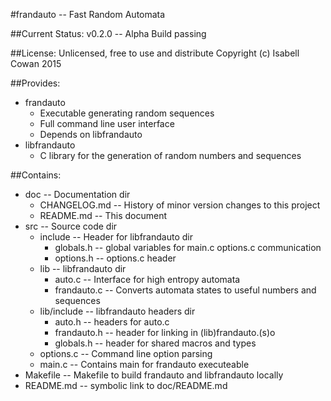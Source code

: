#frandauto -- Fast Random Automata

##Current Status:
v0.2.0 -- Alpha
Build passing

##License:
Unlicensed, free to use and distribute
Copyright (c) Isabell Cowan 2015

##Provides:
* frandauto
  * Executable generating random sequences
  * Full command line user interface
  * Depends on libfrandauto
* libfrandauto
  * C library for the generation of random numbers and sequences

##Contains:
* doc -- Documentation dir
  * CHANGELOG.md -- History of minor version changes to this project
  * README.md -- This document
* src -- Source code dir
  * include -- Header for libfrandauto dir
    * globals.h -- global variables for main.c options.c communication
    * options.h -- options.c header
  * lib -- libfrandauto dir
    * auto.c -- Interface for high entropy automata
    * frandauto.c -- Converts automata states to useful numbers and sequences
  * lib/include -- libfrandauto headers dir
    * auto.h -- headers for auto.c
    * frandauto.h -- header for linking in (lib)frandauto.(s)o
    * globals.h -- header for shared macros and types
  * options.c -- Command line option parsing
  * main.c -- Contains main for frandauto executeable
* Makefile -- Makefile to build frandauto and libfrandauto locally
* README.md -- symbolic link to doc/README.md

<!-- vim : set ts=2 sw=2 et syn=markdown : -->
